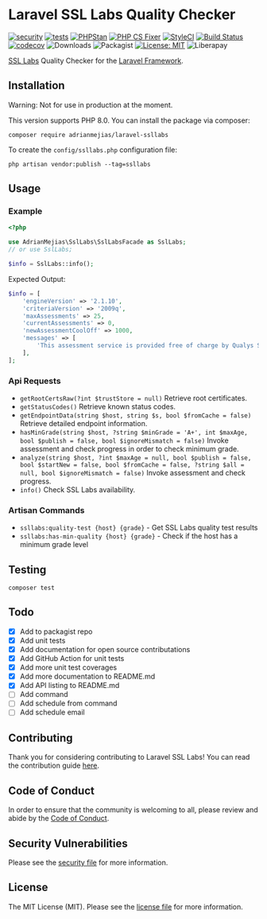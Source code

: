 # Laravel SSL Labs Quality Checker

[![security](https://github.com/adrianmejias/laravel-ssllabs/actions/workflows/security.yml/badge.svg)](https://github.com/adrianmejias/laravel-ssllabs/actions/workflows/security.yml) [![tests](https://github.com/adrianmejias/laravel-ssllabs/actions/workflows/tests.yml/badge.svg)](https://github.com/adrianmejias/laravel-ssllabs/actions/workflows/tests.yml) [![PHPStan](https://github.com/adrianmejias/laravel-ssllabs/actions/workflows/phpstan.yml/badge.svg)](https://github.com/adrianmejias/laravel-ssllabs/actions/workflows/phpstan.yml) [![PHP CS Fixer](https://github.com/adrianmejias/laravel-ssllabs/actions/workflows/php-cs-fixer.yml/badge.svg)](https://github.com/adrianmejias/laravel-ssllabs/actions/workflows/php-cs-fixer.yml) [![StyleCI](https://github.styleci.io/repos/451040253/shield?branch=main)](https://github.styleci.io/repos/446770602?branch=main) [![Build Status](https://travis-ci.com/adrianmejias/laravel-ssllabs.svg?branch=main)](https://travis-ci.com/adrianmejias/laravel-ssllabs) [![codecov](https://codecov.io/gh/adrianmejias/laravel-ssllabs/branch/main/graph/badge.svg?token=PQGDLH1PW5)](https://codecov.io/gh/adrianmejias/laravel-ssllabs) ![Downloads](https://img.shields.io/packagist/dt/adrianmejias/laravel-ssllabs) ![Packagist](https://img.shields.io/packagist/v/adrianmejias/laravel-ssllabs) [![License: MIT](https://img.shields.io/badge/License-MIT-yellow.svg)](https://opensource.org/licenses/MIT) ![Liberapay](https://img.shields.io/liberapay/patrons/adrianmejias.svg?logo=liberapay)

[SSL Labs](https://www.ssllabs.com/projects/ssllabs-apis/) Quality Checker for the [Laravel Framework](https://laravel.com/).

## Installation

Warning: Not for use in production at the moment.

This version supports PHP 8.0. You can install the package via composer:

`composer require adrianmejias/laravel-ssllabs`

To create the `config/ssllabs.php` configuration file:

`php artisan vendor:publish --tag=ssllabs`

## Usage

### Example

```php
<?php

use AdrianMejias\SslLabs\SslLabsFacade as SslLabs;
// or use SslLabs;

$info = SslLabs::info();
```

Expected Output:
```php
$info = [
    'engineVersion' => '2.1.10',
    'criteriaVersion' => '2009q',
    'maxAssessments' => 25,
    'currentAssessments' => 0,
    'newAssessmentCoolOff' => 1000,
    'messages' => [
        'This assessment service is provided free of charge by Qualys SSL Labs, subject to our terms and conditions: https://www.ssllabs.com/about/terms.html',
    ],
];
```

### Api Requests

- `getRootCertsRaw(?int $trustStore = null)` Retrieve root certificates.
- `getStatusCodes()` Retrieve known status codes.
- `getEndpointData(string $host, string $s, bool $fromCache = false)` Retrieve detailed endpoint information.
- `hasMinGrade(string $host, ?string $minGrade = 'A+', int $maxAge, bool $publish = false, bool $ignoreMismatch = false)` Invoke assessment and check progress in order to check minimum grade.
- `analyze(string $host, ?int $maxAge = null, bool $publish = false, bool $startNew = false, bool $fromCache = false, ?string $all = null, bool $ignoreMismatch = false)` Invoke assessment and check progress.
- `info()` Check SSL Labs availability.

### Artisan Commands

- `ssllabs:quality-test {host} {grade}` - Get SSL Labs quality test results
- `ssllabs:has-min-quality {host} {grade}` - Check if the host has a minimum grade level

## Testing

`composer test`

## Todo

- [x] Add to packagist repo
- [x] Add unit tests
- [x] Add documentation for open source contributations
- [x] Add GitHub Action for unit tests
- [x] Add more unit test coverages
- [x] Add more documentation to README.md
- [x] Add API listing to README.md
- [ ] Add command
- [ ] Add schedule from command
- [ ] Add schedule email

## Contributing

Thank you for considering contributing to Laravel SSL Labs! You can read the contribution guide [here](.github/CONTRIBUTING.md).

## Code of Conduct

In order to ensure that the community is welcoming to all, please review and abide by the [Code of Conduct](.github/CODE_OF_CONDUCT.md).

## Security Vulnerabilities

Please see the [security file](SECURITY.md) for more information.

## License

The MIT License (MIT). Please see the [license file](LICENSE.md) for more information.
